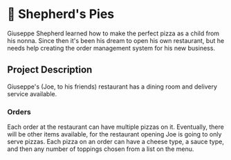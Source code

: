 # :pizza: Shepherd's Pies
Giuseppe Shepherd learned how to make the perfect pizza as a child from his nonna. Since then it's been his dream to open his own restaurant, but he needs help creating the order management system for his new business.



## Project Description
Giuseppe's (Joe, to his friends) restaurant has a dining room and delivery service available.

### Orders
Each order at the restaurant can have multiple pizzas on it. Eventually, there will be other items available, for the restaurant opening Joe is going to only serve pizzas. Each pizza on an order can have a cheese type, a sauce type, and then any number of toppings chosen from a list on the menu.  